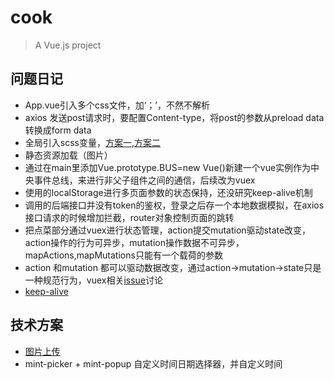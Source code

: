 # cook

> A Vue.js project


## 问题日记
* App.vue引入多个css文件，加‘；’，不然不解析
* axios 发送post请求时，要配置Content-type，将post的参数从preload data转换成form data
* 全局引入scss变量，[方案一](https://hopkinson.github.io/2017/06/30/Vue%E4%B8%ADSASS%E5%A6%82%E4%BD%95%E5%85%A8%E5%B1%80%E4%BD%BF%E7%94%A8%E5%8F%98%E9%87%8F%EF%BC%8Cmixin%EF%BC%8C%E6%88%96%E8%80%85function/),[方案二](https://github.com/shakacode/sass-resources-loader)
* 静态资源加载（图片）
* 通过在main里添加Vue.prototype.BUS=new Vue()新建一个vue实例作为中央事件总线，来进行非父子组件之间的通信，后续改为vuex
* 使用的localStorage进行多页面参数的状态保持，还没研究keep-alive机制
* 调用的后端接口并没有token的鉴权，登录之后存一个本地数据模拟，在axios接口请求的时候增加拦截，router对象控制页面的跳转
* 把点菜部分通过vuex进行状态管理，action提交mutation驱动state改变，action操作的行为可异步，mutation操作数据不可异步，mapActions,mapMutations只能有一个载荷的参数
* action 和mutation 都可以驱动数据改变，通过action->mutation->state只是一种规范行为，vuex相关[issue](https://github.com/vuejs/vuex/issues/587)讨论
* [keep-alive](http://www.jianshu.com/p/0b0222954483)



## 技术方案
* [图片上传](http://blog.csdn.net/xiaogezl/article/details/70156500)
* mint-picker + mint-popup 自定义时间日期选择器，并自定义时间